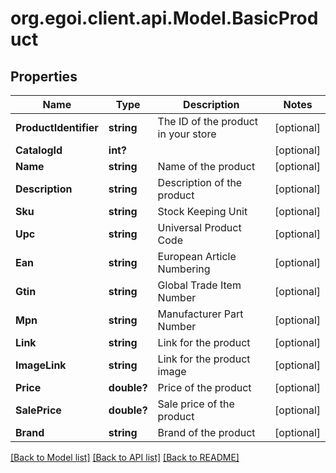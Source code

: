 # org.egoi.client.api.Model.BasicProduct
## Properties

Name | Type | Description | Notes
------------ | ------------- | ------------- | -------------
**ProductIdentifier** | **string** | The ID of the product in your store | [optional] 
**CatalogId** | **int?** |  | [optional] 
**Name** | **string** | Name of the product | [optional] 
**Description** | **string** | Description of the product | [optional] 
**Sku** | **string** | Stock Keeping Unit | [optional] 
**Upc** | **string** | Universal Product Code | [optional] 
**Ean** | **string** | European Article Numbering | [optional] 
**Gtin** | **string** | Global Trade Item Number | [optional] 
**Mpn** | **string** | Manufacturer Part Number | [optional] 
**Link** | **string** | Link for the product | [optional] 
**ImageLink** | **string** | Link for the product image | [optional] 
**Price** | **double?** | Price of the product | [optional] 
**SalePrice** | **double?** | Sale price of the product | [optional] 
**Brand** | **string** | Brand of the product | [optional] 

[[Back to Model list]](../README.md#documentation-for-models) [[Back to API list]](../README.md#documentation-for-api-endpoints) [[Back to README]](../README.md)

